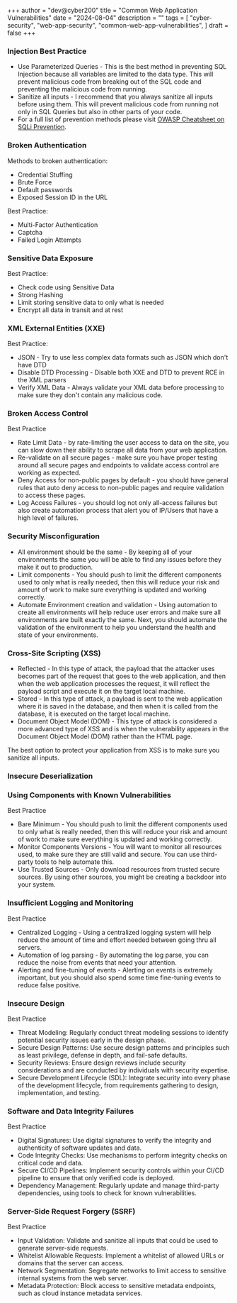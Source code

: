 +++
author = "dev@cyber200"
title = "Common Web Application Vulnerabilities"
date = "2024-08-04"
description = ""
tags = [
    "cyber-security",
    "web-app-security",
    "common-web-app-vulnerabilities",
]
draft = false
+++


### Injection Best Practice 
- Use Parameterized Queries - This is the best method in preventing SQL Injection because all variables are limited to the data type. This will prevent malicious code from breaking out of the SQL code and preventing the malicious code from running.
- Sanitize all inputs - I recommend that you always sanitize all inputs before using them. This will prevent malicious code from running not only in SQL Queries but also in other parts of your code.
- For a full list of prevention methods please visit [OWASP Cheatsheet on SQLi Prevention](https://cheatsheetseries.owasp.org/cheatsheets/SQL_Injection_Prevention_Cheat_Sheet.html).

### Broken Authentication

Methods to broken authentication:
- Credential Stuffing 
- Brute Force
- Default passwords
- Exposed Session ID in the URL

Best Practice:
- Multi-Factor Authentication
- Captcha
- Failed Login Attempts

### Sensitive Data Exposure
Best Practice:
- Check code using Sensitive Data
- Strong Hashing
- Limit storing sensitive data to only what is needed
- Encrypt all data in transit and at rest

### XML External Entities (XXE)
Best Practice:
- JSON - Try to use less complex data formats such as JSON which don't have DTD
- Disable DTD Processing - Disable both XXE and DTD to prevent RCE in the XML parsers
- Verify XML Data - Always validate your XML data before processing to make sure they don't contain any malicious code.

### Broken Access Control
Best Practice
- Rate Limit Data - by rate-limiting the user access to data on the site, you can slow down their ability to scrape all data from your web application.
- Re-validate on all secure pages - make sure you have proper testing around all secure pages and endpoints to validate access control are working as expected.
- Deny Access for non-public pages by default - you should have general rules that auto deny access to non-public pages and require validation to access these pages.
- Log Access Failures - you should log not only all-access failures but also create automation process that alert you of IP/Users that have a high level of failures.

### Security Misconfiguration
- All environment should be the same - By keeping all of your environments the same you will be able to find any issues before they make it out to production.
- Limit components - You should push to limit the different components used to only what is really needed, then this will reduce your risk and amount of work to make sure everything is updated and working correctly.
- Automate Environment creation and validation - Using automation to create all environments will help reduce user errors and make sure all environments are built exactly the same. Next, you should automate the validation of the environment to help you understand the health and state of your environments.

### Cross-Site Scripting (XSS)
- Reflected - In this type of attack, the payload that the attacker uses becomes part of the request that goes to the web application, and then when the web application processes the request, it will reflect the payload script and execute it on the target local machine.
- Stored - In this type of attack, a payload is sent to the web application where it is saved in the database, and then when it is called from the database, it is executed on the target local machine.
- Document Object Model (DOM) - This type of attack is considered a more advanced type of XSS and is when the vulnerability appears in the Document Object Model (DOM) rather than the HTML page.

The best option to protect your application from XSS is to make sure you sanitize all inputs.

### Insecure Deserialization
### Using Components with Known Vulnerabilities
Best Practice
- Bare Minimum - You should push to limit the different components used to only what is really needed, then this will reduce your risk and amount of work to make sure everything is updated and working correctly.
- Monitor Components Versions - You will want to monitor all resources used, to make sure they are still valid and secure. You can use third-party tools to help automate this.
- Use Trusted Sources - Only download resources from trusted secure sources. By using other sources, you might be creating a backdoor into your system.

### Insufficient Logging and Monitoring
Best Practice
- Centralized Logging - Using a centralized logging system will help reduce the amount of time and effort needed between going thru all servers.
- Automation of log parsing - By automating the log parse, you can reduce the noise from events that need your attention.
- Alerting and fine-tuning of events - Alerting on events is extremely important, but you should also spend some time fine-tuning events to reduce false positive.

### Insecure Design
Best Practice
- Threat Modeling: Regularly conduct threat modeling sessions to identify potential security issues early in the design phase.
- Secure Design Patterns: Use secure design patterns and principles such as least privilege, defense in depth, and fail-safe defaults.
- Security Reviews: Ensure design reviews include security considerations and are conducted by individuals with security expertise.
- Secure Development Lifecycle (SDL): Integrate security into every phase of the development lifecycle, from requirements gathering to design, implementation, and testing.

### Software and Data Integrity Failures
Best Practice
- Digital Signatures: Use digital signatures to verify the integrity and authenticity of software updates and data.
- Code Integrity Checks: Use mechanisms to perform integrity checks on critical code and data.
- Secure CI/CD Pipelines: Implement security controls within your CI/CD pipeline to ensure that only verified code is deployed.
- Dependency Management: Regularly update and manage third-party dependencies, using tools to check for known vulnerabilities.

### Server-Side Request Forgery (SSRF)
Best Practice
- Input Validation: Validate and sanitize all inputs that could be used to generate server-side requests.
- Whitelist Allowable Requests: Implement a whitelist of allowed URLs or domains that the server can access.
- Network Segmentation: Segregate networks to limit access to sensitive internal systems from the web server.
- Metadata Protection: Block access to sensitive metadata endpoints, such as cloud instance metadata services.